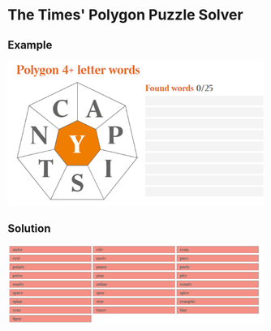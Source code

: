 # The Times' Polygon Puzzle Solver

## Example
![Puzzle](puzzle.png "Puzzle")

## Solution
![Solution](solution.png "Solution")